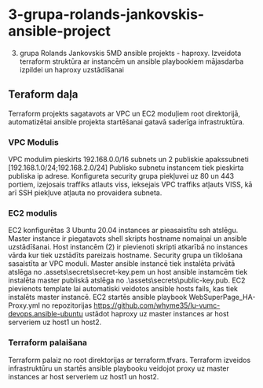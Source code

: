 
# 3-grupa-rolands-jankovskis-ansible-project

3. grupa Rolands Jankovskis 5MD ansible projekts - haproxy. Izveidota terraform struktūra ar instancēm un ansible playbookiem mājasdarba izpildei un haproxy uzstādīšanai
  

## Teraform daļa
  

Terraform projekts sagatavots ar VPC un EC2 moduļiem root direktorijā, automatizētai ansible projekta startēšanai gatavā saderīga infrastruktūra.
  

### VPC Modulis
  

VPC modulim pieskirts 192.168.0.0/16 subnets un 2 publiskie apakssubneti [192.168.1.0/24;192.168.2.0/24] Publisko subnetu instancem tiek pieskirta publiska ip adrese. Konfigureta security grupa piekļuvei uz 80 un 443 portiem, izejosais traffiks atlauts viss, ieksejais VPC traffiks atļauts VISS, kā arī SSH piekļuve atļauta no provaidera subneta.
  

### EC2 modulis
  

EC2 konfigurētas 3 Ubuntu 20.04 instances ar pieasaistītu ssh atslēgu. Master instance ir piegatavots shell skripts hostname nomaiņai un ansible uzstādīšanai. Host instancēm (2) ir pievienoti skripti atkarībā no instances vārda kur tiek uzstādīts pareizais hostname. Security grupa un tīklošana sasaistīta ar VPC moduli. Master ansible instancē tiek instalēta privātā atslēga no .assets\secrets\secret-key.pem un host ansible instamcēm tiek instalēta master publiskā atslēga no .\assets\secrets\public-key.pub. EC2 pievienots template lai automatiski veidotos ansible hosts fails, kas tiek instalēts master instancē. EC2 startēs ansible playbook WebSuperPage_HA-Proxy.yml no repozitorijas https://github.com/whyme35/lu-vumc-devops.ansible-ubuntu ustādot haproxy uz master instances ar host serveriem uz host1 un host2.


### Terraform palaišana


Terraform palaiz no root direktorijas ar terraform.tfvars. Terraform izveidos infrastruktūru un startēs ansible playbooku veidojot proxy uz master instances ar host serveriem uz host1 un host2.
